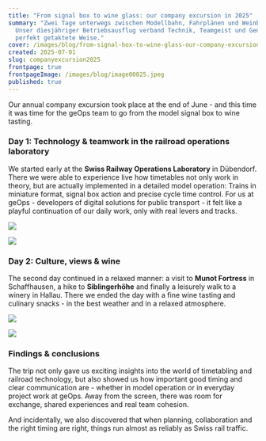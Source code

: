 ```yaml
---
title: "From signal box to wine glass: our company excursion in 2025"
summary: "Zwei Tage unterwegs zwischen Modellbahn, Fahrplänen und Weinbergen:
  Unser diesjähriger Betriebsausflug verband Technik, Teamgeist und Genuss auf
  perfekt getaktete Weise."
cover: /images/blog/from-signal-box-to-wine-glass-our-company-excursion-in-2025/image00025.jpeg
created: 2025-07-01
slug: companyexcursion2025
frontpage: true
frontpageImage: /images/blog/image00025.jpeg
published: true
---
```

Our annual company excursion took place at the end of June - and this time it was time for the geOps team to go from the model signal box to wine tasting.

### Day 1: Technology & teamwork in the railroad operations laboratory

We started early at the **Swiss Railway Operations Laboratory** in Dübendorf. There we were able to experience live how timetables not only work in theory, but are actually implemented in a detailed model operation: Trains in miniature format, signal box action and precise cycle time control. For us at geOps - developers of digital solutions for public transport - it felt like a playful continuation of our daily work, only with real levers and tracks.

![](/images/blog/from-signal-box-to-wine-glass-our-company-excursion-in-2025/image00025.jpeg)

![](/images/blog/from-signal-box-to-wine-glass-our-company-excursion-in-2025/image00016.jpeg)

### Day 2: Culture, views & wine

The second day continued in a relaxed manner: a visit to **Munot Fortress** in Schaffhausen, a hike to **Siblingerhöhe** and finally a leisurely walk to a winery in Hallau. There we ended the day with a fine wine tasting and culinary snacks - in the best weather and in a relaxed atmosphere.

![](/images/blog/from-signal-box-to-wine-glass-our-company-excursion-in-2025/image00050.jpeg)

![](/images/blog/from-signal-box-to-wine-glass-our-company-excursion-in-2025/image00053.jpeg)

### F﻿indings & conclusions

The trip not only gave us exciting insights into the world of timetabling and railroad technology, but also showed us how important good timing and clear communication are - whether in model operation or in everyday project work at geOps. Away from the screen, there was room for exchange, shared experiences and real team cohesion.

And incidentally, we also discovered that when planning, collaboration and the right timing are right, things run almost as reliably as Swiss rail traffic.